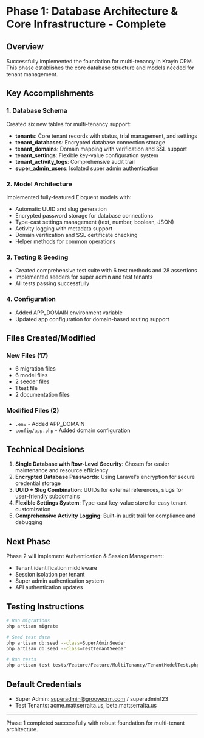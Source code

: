 # Phase 1: Database Architecture & Core Infrastructure - Complete

## Overview
Successfully implemented the foundation for multi-tenancy in Krayin CRM. This phase establishes the core database structure and models needed for tenant management.

## Key Accomplishments

### 1. Database Schema
Created six new tables for multi-tenancy support:
- **tenants**: Core tenant records with status, trial management, and settings
- **tenant_databases**: Encrypted database connection storage
- **tenant_domains**: Domain mapping with verification and SSL support  
- **tenant_settings**: Flexible key-value configuration system
- **tenant_activity_logs**: Comprehensive audit trail
- **super_admin_users**: Isolated super admin authentication

### 2. Model Architecture
Implemented fully-featured Eloquent models with:
- Automatic UUID and slug generation
- Encrypted password storage for database connections
- Type-cast settings management (text, number, boolean, JSON)
- Activity logging with metadata support
- Domain verification and SSL certificate checking
- Helper methods for common operations

### 3. Testing & Seeding
- Created comprehensive test suite with 6 test methods and 28 assertions
- Implemented seeders for super admin and test tenants
- All tests passing successfully

### 4. Configuration
- Added APP_DOMAIN environment variable
- Updated app configuration for domain-based routing support

## Files Created/Modified

### New Files (17)
- 6 migration files
- 6 model files  
- 2 seeder files
- 1 test file
- 2 documentation files

### Modified Files (2)
- `.env` - Added APP_DOMAIN
- `config/app.php` - Added domain configuration

## Technical Decisions

1. **Single Database with Row-Level Security**: Chosen for easier maintenance and resource efficiency
2. **Encrypted Database Passwords**: Using Laravel's encryption for secure credential storage
3. **UUID + Slug Combination**: UUIDs for external references, slugs for user-friendly subdomains
4. **Flexible Settings System**: Type-cast key-value store for easy tenant customization
5. **Comprehensive Activity Logging**: Built-in audit trail for compliance and debugging

## Next Phase
Phase 2 will implement Authentication & Session Management:
- Tenant identification middleware
- Session isolation per tenant
- Super admin authentication system
- API authentication updates

## Testing Instructions
```bash
# Run migrations
php artisan migrate

# Seed test data
php artisan db:seed --class=SuperAdminSeeder
php artisan db:seed --class=TestTenantSeeder

# Run tests
php artisan test tests/Feature/Feature/MultiTenancy/TenantModelTest.php
```

## Default Credentials
- Super Admin: superadmin@groovecrm.com / superadmin123
- Test Tenants: acme.mattserralta.us, beta.mattserralta.us

---
Phase 1 completed successfully with robust foundation for multi-tenant architecture.